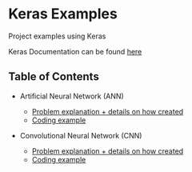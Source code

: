 # Keras Examples
Project examples using Keras

Keras Documentation can be found [here](https://keras.io/#keras-the-python-deep-learning-library)

## Table of Contents
* Artificial Neural Network (ANN)
   * [Problem explanation + details on how created](https://github.com/Achronus/Keras-Examples/wiki/Artificial-Neural-Network-(ANN))
   * [Coding example](https://github.com/Achronus/Keras-Examples/blob/master/deep-learning/ann/ann-keras.py)

* Convolutional Neural Network (CNN)
   * [Problem explanation + details on how created](https://github.com/Achronus/Keras-Examples/wiki/Convolutional-Neural-Network-(CNN))
   * [Coding example](https://github.com/Achronus/Keras-Examples/blob/master/deep-learning/cnn/cnn-keras.py)
